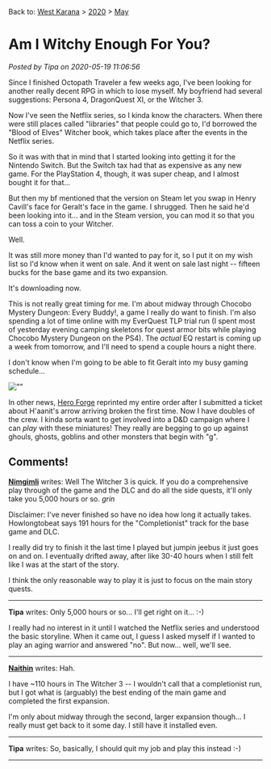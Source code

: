 Back to: [West Karana](/posts/westkarana.md) > [2020](/posts/2020/westkarana.md) > [May](./westkarana.md)
# Am I Witchy Enough For You?

*Posted by Tipa on 2020-05-19 11:06:56*


Since I finished Octopath Traveler a few weeks ago, I've been looking for another really decent RPG in which to lose myself. My boyfriend had several suggestions: Persona 4, DragonQuest XI, or the Witcher 3.



Now I've seen the Netflix series, so I kinda know the characters. When there were still places called \"libraries\" that people could go to, I'd borrowed the \"Blood of Elves\" Witcher book, which takes place after the events in the Netflix series.



So it was with that in mind that I started looking into getting it for the Nintendo Switch. But the Switch tax had that as expensive as any new game. For the PlayStation 4, though, it was super cheap, and I almost bought it for that...



But then my bf mentioned that the version on Steam let you swap in Henry Cavill's face for Geralt's face in the game. I shrugged. Then he said he'd been looking into it... and in the Steam version, you can mod it so that you can toss a coin to your Witcher.





Well.



It was still more money than I'd wanted to pay for it, so I put it on my wish list so I'd know when it went on sale. And it went on sale last night -- fifteen bucks for the base game and its two expansion.



It's downloading now.



This is not really great timing for me. I'm about midway through Chocobo Mystery Dungeon: Every Buddy!, a game I really do want to finish. I'm also spending a lot of time online with my EverQuest TLP trial run (I spent most of yesterday evening camping skeletons for quest armor bits while playing Chocobo Mystery Dungeon on the PS4). The *actual* EQ restart is coming up a week from tomorrow, and I'll need to spend a couple hours a night there.



I don't know when I'm going to be able to fit Geralt into my busy gaming schedule...



![\"\"](\"https://chasingdings.com/wp-content/uploads/2020/05/heroforgeremake-1024x353.jpg\")

In other news, [Hero Forge](\"https://www.heroforge.com/\") reprinted my entire order after I submitted a ticket about H'aanit's arrow arriving broken the first time. Now I have doubles of the crew. I kinda sorta want to get involved into a D&D campaign where I can *play* with these miniatures! They really are begging to go up against ghouls, ghosts, goblins and other monsters that begin with \"g\".



## Comments!

**[Nimgimli](https://dragonchasers.com)** writes: Well The Witcher 3 is quick. If you do a comprehensive play through of the game and the DLC and do all the side quests, it'll only take you 5,000 hours or so. *grin*

Disclaimer: I've never finished so have no idea how long it actually takes. Howlongtobeat says 191 hours for the \"Completionist\" track for the base game and DLC.

I really did try to finish it the last time I played but jumpin jeebus it just goes on and on. I eventually drifted away, after like 30-40 hours when I still felt like I was at the start of the story. 

I think the only reasonable way to play it is just to focus on the main story quests.

---

**Tipa** writes: Only 5,000 hours or so... I'll get right on it... :-)

I really had no interest in it until I watched the Netflix series and understood the basic storyline. When it came out, I guess I asked myself if I wanted to play an aging warrior and answered \"no\". But now... well, we'll see.

---

**[Naithin](https://www.timetoloot.com/)** writes: Hah. 

I have ~110 hours in The Witcher 3 -- I wouldn't call that a completionist run, but I got what is (arguably) the best ending of the main game and completed the first expansion.

I'm only about midway through the second, larger expansion though... I really must get back to it some day. I still have it installed even.

---

**Tipa** writes: So, basically, I should quit my job and play this instead :-)

---

